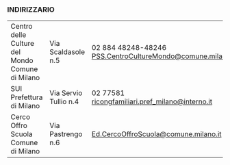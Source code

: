 ### INDIRIZZARIO

| | | |
|-|-|-|
|Centro delle Culture del Mondo Comune di Milano|Via Scaldasole n.5|02 884 48248-48246 [PSS.CentroCultureMondo@comune.milano.it](mailto:PSS.CentroCultureMondo@comune.milano.it)|
|SUI Prefettura di Milano|Via Servio Tullio n.4|02 77581 [ricongfamiliari.pref_milano@interno.it](mailto:ricongfamiliari.pref_milano@interno.it)|
|Cerco Offro Scuola Comune di Milano|Via Pastrengo n.6|[Ed.CercoOffroScuola@comune.milano.it](mailto:Ed.CercoOffroScuola@comune.milano.it)